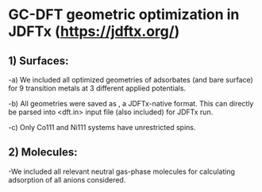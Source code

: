 # GC-DFT geometric optimization in JDFTx (https://jdftx.org/)

## 1) Surfaces:

-a) We included all optimized geometries of adsorbates (and bare surface) for 9 transition metals at 3 different applied potentials.

-b) All geometries were saved as <ionpos>, a JDFTx-native format. This can directly be parsed into <dft.in> input file (also included) for JDFTx run.

-c) Only Co111 and Ni111 systems have unrestricted spins.

## 2) Molecules: 

-We included all relevant neutral gas-phase molecules for calculating adsorption of all anions considered.
